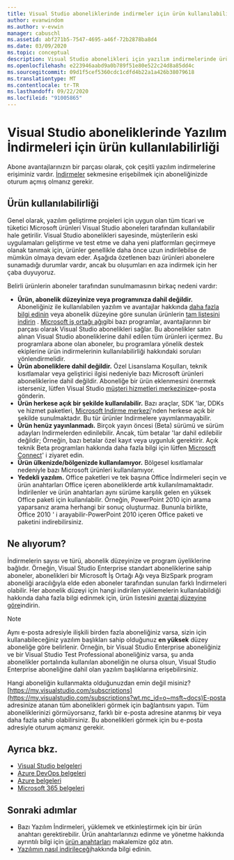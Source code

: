 ```yaml
---
title: Visual Studio aboneliklerinde indirmeler için ürün kullanılabilirliği | Microsoft Docs
author: evanwindom
ms.author: v-evwin
manager: cabuschl
ms.assetid: abf271b5-7547-4695-a46f-72b2878ba8d4
ms.date: 03/09/2020
ms.topic: conceptual
description: Visual Studio abonelikleri için yazılım indirmelerinde ürün kullanılabilirliği hakkında bilgi edinin
ms.openlocfilehash: e223946aabd9a0b789f51e80e522c24d8a85dd4c
ms.sourcegitcommit: 09d1f5cef5360cdc1cdfd4b22a1a426b38079618
ms.translationtype: MT
ms.contentlocale: tr-TR
ms.lasthandoff: 09/22/2020
ms.locfileid: "91005865"
---
```

# <a name="product-availability-for-software-downloads-in-visual-studio-subscriptions"></a>Visual Studio aboneliklerinde Yazılım İndirmeleri için ürün kullanılabilirliği
Abone avantajlarınızın bir parçası olarak, çok çeşitli yazılım indirmelerine erişiminiz vardır.
[İndirmeler](https://my.visualstudio.com/downloads?wt.mc_id=o~msft~docs) sekmesine erişebilmek için aboneliğinizde oturum açmış olmanız gerekir.

## <a name="product-availability"></a>Ürün kullanılabilirliği
Genel olarak, yazılım geliştirme projeleri için uygun olan tüm ticari ve tüketici Microsoft ürünleri Visual Studio aboneleri tarafından kullanılabilir hale getirilir. Visual Studio abonelikleri sayesinde, müşterilerin eski uygulamaları geliştirme ve test etme ve daha yeni platformları geçirmeye olanak tanımak için, ürünler genellikle daha önce uzun indirilebilse de mümkün olmaya devam eder. Aşağıda özetlenen bazı ürünleri abonelere sunamadığı durumlar vardır, ancak bu oluşumları en aza indirmek için her çaba duyuyoruz.

Belirli ürünlerin aboneler tarafından sunulmamasının birkaç nedeni vardır:

- **Ürün, abonelik düzeyinize veya programınıza dahil değildir.** Aboneliğiniz ile kullanılabilen yazılım ve avantajlar hakkında [daha fazla bilgi edinin](https://visualstudio.microsoft.com/vs/pricing/) veya abonelik düzeyine göre sunulan ürünlerin [tam listesini indirin](https://download.microsoft.com/download/1/5/4/15454442-CF17-47B9-A65D-DF84EF88511B/Products_by_Benefit_Level.xlsx) . [Microsoft iş ortağı ağı](https://partner.microsoft.com/)gibi bazı programlar, avantajlarının bir parçası olarak Visual Studio abonelikleri sağlar.  Bu abonelikler satın alınan Visual Studio aboneliklerine dahil edilen tüm ürünleri içermez. Bu programlara abone olan aboneler, bu programlara yönelik destek ekiplerine ürün indirmelerinin kullanılabilirliği hakkındaki soruları yönlendirmelidir.
- **Ürün aboneliklere dahil değildir.** Özel Lisanslama Koşulları, teknik kısıtlamalar veya geliştirici ilgisi nedeniyle bazı Microsoft ürünleri aboneliklerine dahil değildir. Aboneliğe bir ürün eklenmesini önermek isterseniz, lütfen Visual Studio [müşteri hizmetleri merkezinize](https://visualstudio.microsoft.com/subscriptions/support/)e-posta gönderin.
- **Ürün herkese açık bir şekilde kullanılabilir.** Bazı araçlar, SDK 'lar, DDKs ve hizmet paketleri, [Microsoft Indirme merkezi](https://www.microsoft.com/download)'nden herkese açık bir şekilde sunulmaktadır. Bu tür ürünler Indirmelere yayımlanmayabilir.
- **Ürün henüz yayınlanmadı.**  Birçok yayın öncesi (Beta) sürümü ve sürüm adayları Indirmelerden edinilebilir. Ancak, tüm betalar 'lar dahil edilebilir değildir; Örneğin, bazı betalar özel kayıt veya uygunluk gerektirir. Açık teknik Beta programları hakkında daha fazla bilgi için lütfen [Microsoft Connect](https://connect.microsoft.com/)' i ziyaret edin.
- **Ürün ülkenizde/bölgenizde kullanılamıyor.** Bölgesel kısıtlamalar nedeniyle bazı Microsoft ürünleri kullanılamıyor.
- **Yedekli yazılım.** Office paketleri ve tek başına Office İndirmeleri seçin ve ürün anahtarları Office içeren aboneliklerde artık kullanılmamaktadır. İndirilenler ve ürün anahtarları aynı sürüme karşılık gelen en yüksek Office paketi için kullanılabilir.  Örneğin, PowerPoint 2010 için arama yaparsanız arama herhangi bir sonuç oluşturmaz.  Bununla birlikte, Office 2010 ' i arayabilir-PowerPoint 2010 içeren Office paketi ve paketini indirebilirsiniz.

## <a name="what-do-i-get"></a>Ne alıyorum?
İndirmelerin sayısı ve türü, abonelik düzeyinize ve program üyeliklerine bağlıdır.  Örneğin, Visual Studio Enterprise standart aboneliklerine sahip aboneler, abonelikleri bir Microsoft İş Ortağı Ağı veya BizSpark program aboneliği aracılığıyla elde eden aboneler tarafından sunulan farklı İndirmeleri olabilir.  Her abonelik düzeyi için hangi indirilen yüklemelerin kullanılabildiği hakkında daha fazla bilgi edinmek için, ürün listesini [avantaj düzeyine göre](https://download.microsoft.com/download/1/5/4/15454442-CF17-47B9-A65D-DF84EF88511B/Visual_Studio_by_Subscription_Level.xlsx)indirin.

> [!NOTE]
> Aynı e-posta adresiyle ilişkili birden fazla aboneliğiniz varsa, sizin için kullanabileceğiniz yazılım başlıkları sahip olduğunuz **en yüksek** düzey aboneliğe göre belirlenir.  Örneğin, bir Visual Studio Enterprise aboneliğiniz ve bir Visual Studio Test Professional aboneliğiniz varsa, şu anda abonelikler portalında kullanılan aboneliğin ne olursa olsun, Visual Studio Enterprise aboneliğine dahil olan yazılım başlıklarına erişebilirsiniz. 

Hangi aboneliğin kullanmakta olduğunuzdan emin değil misiniz?  [https://my.visualstudio.com/subscriptions](https://my.visualstudio.com/subscriptions?wt.mc_id=o~msft~docs)E-posta adresinize atanan tüm abonelikleri görmek için bağlantısını yapın. Tüm aboneliklerinizi görmüyorsanız, farklı bir e-posta adresine atanmış bir veya daha fazla sahip olabilirsiniz.  Bu abonelikleri görmek için bu e-posta adresiyle oturum açmanız gerekir.

## <a name="see-also"></a>Ayrıca bkz.
- [Visual Studio belgeleri](/visualstudio/)
- [Azure DevOps belgeleri](/azure/devops/)
- [Azure belgeleri](/azure/)
- [Microsoft 365 belgeleri](/microsoft-365/)

## <a name="next-steps"></a>Sonraki adımlar
- Bazı Yazılım İndirmeleri, yüklemek ve etkinleştirmek için bir ürün anahtarı gerektirebilir.  Ürün anahtarlarınızı edinme ve yönetme hakkında ayrıntılı bilgi için [ürün anahtarları](product-keys.md) makalemize göz atın. 
- [Yazılımın nasıl indirileceği](download-software.md)hakkında bilgi edinin.